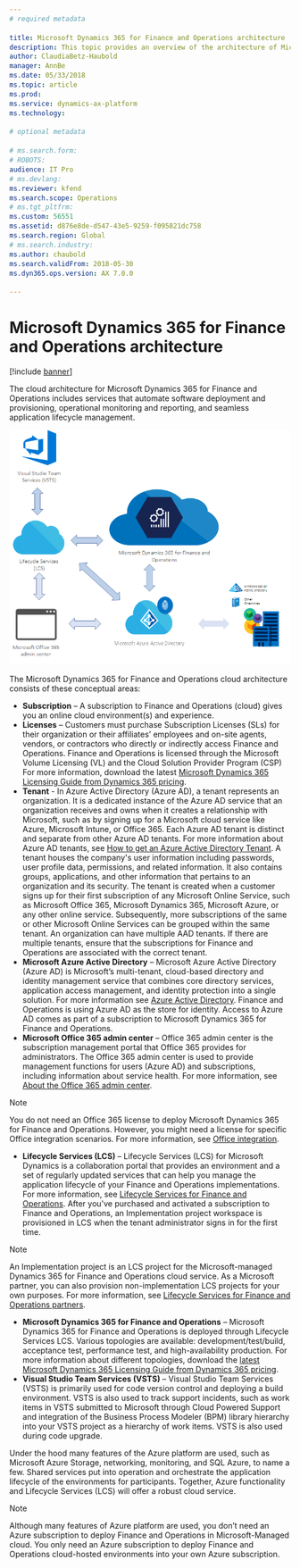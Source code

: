```yaml
---
# required metadata

title: Microsoft Dynamics 365 for Finance and Operations architecture
description: This topic provides an overview of the architecture of Microsoft Dynamics 365 for Finance and Operations.
author: ClaudiaBetz-Haubold
manager: AnnBe
ms.date: 05/33/2018
ms.topic: article
ms.prod: 
ms.service: dynamics-ax-platform
ms.technology: 

# optional metadata

# ms.search.form: 
# ROBOTS: 
audience: IT Pro
# ms.devlang: 
ms.reviewer: kfend
ms.search.scope: Operations
# ms.tgt_pltfrm: 
ms.custom: 56551
ms.assetid: d876e8de-d547-43e5-9259-f095821dc758
ms.search.region: Global
# ms.search.industry: 
ms.author: chaubold
ms.search.validFrom: 2018-05-30
ms.dyn365.ops.version: AX 7.0.0

---
```


# Microsoft Dynamics 365 for Finance and Operations architecture

[!include [banner](../includes/banner.md)]

The cloud architecture for Microsoft Dynamics 365 for Finance and Operations includes services that automate software deployment and provisioning, operational monitoring and reporting, and seamless application lifecycle management.

![Cloud architecture](./media/cloud-architecture.png)

The Microsoft Dynamics 365 for Finance and Operations cloud architecture consists of these conceptual areas:

  - **Subscription** – A subscription to Finance and Operations (cloud) gives you an online cloud environment(s) and experience. 
  - **Licenses** – Customers must purchase Subscription Licenses (SLs) for their organization or their affiliates’ employees and on-site agents, vendors, or contractors who directly or indirectly access Finance and Operations. Finance and Operations is licensed through the Microsoft Volume Licensing (VL) and the Cloud Solution Provider Program (CSP) For more information, download the latest [Microsoft Dynamics 365 Licensing Guide from Dynamics 365 pricing](https://dynamics.microsoft.com/en-us/pricing/).
  - **Tenant** - In Azure Active Directory (Azure AD), a tenant represents an organization. It is a dedicated instance of the Azure AD service that an organization receives and owns when it creates a relationship with Microsoft, such as by signing up for a Microsoft cloud service like Azure, Microsoft Intune, or Office 365. Each Azure AD tenant is distinct and separate from other Azure AD tenants. For more information about Azure AD tenants, see [How to get an Azure Active Directory Tenant](https://docs.microsoft.com/en-us/azure/active-directory/develop/active-directory-howto-tenant).
  A tenant houses the company's user information including passwords, user profile data, permissions, and related information. It also contains groups, applications, and other information that pertains to an organization and its security.
  The tenant is created when a customer signs up for their first subscription of any Microsoft Online Service, such as Microsoft Office 365, Microsoft Dynamics 365, Microsoft Azure, or any other online service. Subsequently, more subscriptions of the same or other Microsoft Online Services can be grouped within the same tenant.
  An organization can have multiple AAD tenants. If there are multiple tenants, ensure that the subscriptions for Finance and Operations are associated with the correct tenant.
  - **Microsoft Azure Active Directory** –  Microsoft Azure Active Directory (Azure AD) is Microsoft’s multi-tenant, cloud-based directory and identity management service that combines core directory services, application access management, and identity protection into a single solution. For more information see [Azure Active Directory](https://docs.microsoft.com/en-us/azure/active-directory/). Finance and Operations is using Azure AD as the store for identity. Access to Azure AD comes as part of a subscription to Microsoft Dynamics 365 for Finance and Operations.
  - **Microsoft Office 365 admin center** – Office 365 admin center is the subscription management portal that Office 365 provides for administrators. The Office 365 admin center is used to provide management functions for users (Azure AD) and subscriptions, including information about service health. For more information, see [About the Office 365 admin center](https://support.office.com/en-us/article/about-the-office-365-admin-center-758befc4-0888-4009-9f14-0d147402fd23?ui=en-US&rs=en-US&ad=US). 
  
  > [!NOTE]
  > You do not need an Office 365 license to deploy Microsoft Dynamics 365 for Finance and Operations. However, you might need a license for specific Office integration scenarios. For more information, see [Office integration](../../dev-itpro/office-integration/office-integration.md).
  
  - **Lifecycle Services (LCS)** – Lifecycle Services (LCS) for Microsoft Dynamics is a collaboration portal that provides an environment and a set of regularly updated services that can help you manage the application lifecycle of your Finance and Operations implementations. For more information, see [Lifecycle Services for Finance and Operations](../../dev-itpro/lifecycle-services/lcs.md). After you've purchased and activated a subscription to Finance and Operations, an Implementation project workspace is provisioned in LCS when the tenant administrator signs in for the first time.
  
  > [!NOTE]
  > An Implementation project is an LCS project for the Microsoft-managed Dynamics 365 for Finance and Operations cloud service. As a Microsoft partner, you can also provision non-implementation LCS projects for your own purposes. For more information, see [Lifecycle Services for Finance and Operations partners](../../dev-itpro/lifecycle-services/getting-started-lcs.md). 
  
  - **Microsoft Dynamics 365 for Finance and Operations** – Microsoft Dynamics 365 for Finance and Operations is deployed through Lifecycle Services LCS. Various topologies are available: development/test/build, acceptance test, performance test, and high-availability production. For more information about different topologies, download the [latest Microsoft Dynamics 365 Licensing Guide from Dynamics 365 pricing](https://dynamics.microsoft.com/en-us/pricing/).
  - **Visual Studio Team Services (VSTS)** – Visual Studio Team Services (VSTS) is primarily used for code version control and deploying a build environment. VSTS is also used to track support incidents, such as work items in VSTS submitted to Microsoft through Cloud Powered Support and integration of the Business Process Modeler (BPM) library hierarchy into your VSTS project as a hierarchy of work items. VSTS is also used during code upgrade.

Under the hood many features of the Azure platform are used, such as Microsoft Azure Storage, networking, monitoring, and SQL Azure, to name a few. Shared services put into operation and orchestrate the application lifecycle of the environments for participants. Together, Azure functionality and Lifecycle Services (LCS) will offer a robust cloud service.

  > [!NOTE]
  > Although many features of Azure platform are used, you don’t need an Azure subscription to deploy Finance and Operations in Microsoft-Managed cloud. You only need an Azure subscription to deploy Finance and Operations cloud-hosted environments into your own Azure subscription.



